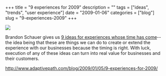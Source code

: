 +++
title = "9 experiences for 2009"
description = ""
tags = ["ideas", "trends", "user experience"]
date = "2009-01-06"
categories = ["blog"]
slug = "9-experiences-2009"
+++



  <div class="notebook-screenshot"><a href="http://www.adaptivepath.com/blog/2009/01/05/9-experiences-for-2009/"><img src="http://media.konigi.com/bluga/wt49634592eed2d.jpg"/></a></div><p>Brandon Schauer gives us <a href="http://www.adaptivepath.com/blog/2009/01/05/9-experiences-for-2009/">9 ideas for experiences whose time has come</a>--the idea being that these are things we can do to create or extend the experience with our businesses because the timing is right. With luck, execution of any of these ideas can turn into real value for businesses and their customers.</p>
    
  <a href="http://www.adaptivepath.com/blog/2009/01/05/9-experiences-for-2009/">http://www.adaptivepath.com/blog/2009/01/05/9-experiences-for-2009/</a>
